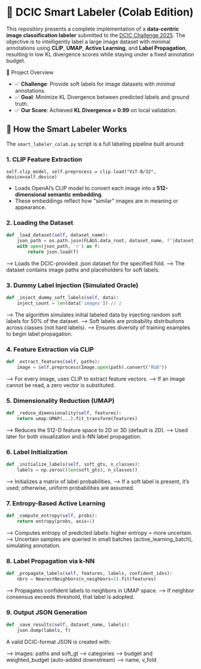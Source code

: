 # 🧠 DCIC Smart Labeler (Colab Edition)

This repository presents a complete implementation of a **data-centric image classification labeler** submitted to the [DCIC Challenge 2025](https://codalab.lisn.upsaclay.fr/competitions/17039). The objective is to intelligently label a large image dataset with minimal annotations using **CLIP**, **UMAP**, **Active Learning**, and **Label Propagation**, resulting in low KL divergence scores while staying under a fixed annotation budget.

📌 Project Overview

- ✅ **Challenge**: Provide soft labels for image datasets with minimal annotations.
- ✅ **Goal**: Minimize KL Divergence between predicted labels and ground truth.
- ✅ **Our Score**: Achieved **KL Divergence ≈ 0.99** on local validation.


## 🧠 How the Smart Labeler Works

The `smart_labeler_colab.py` script is a full labeling pipeline built around:

### 1. **CLIP Feature Extraction**  
`self.clip_model, self.preprocess = clip.load("ViT-B/32", device=self.device)`

- Loads OpenAI’s CLIP model to convert each image into a **512-dimensional semantic embedding**.
- These embeddings reflect how "similar" images are in meaning or appearance.

### 2. **Loading the Dataset**
```python
def _load_dataset(self, dataset_name):
    json_path = os.path.join(FLAGS.data_root, dataset_name, f"{dataset_name}-slice{FLAGS.v_fold}.json")
    with open(json_path, 'r') as f:
        return json.load(f)
```
--> Loads the DCIC-provided .json dataset for the specified fold.
--> The dataset contains image paths and placeholders for soft labels.

### 3. **Dummy Label Injection (Simulated Oracle)**
```python
def _inject_dummy_soft_labels(self, data):
    inject_count = len(data['images']) // 2
```
--> The algorithm simulates initial labeled data by injecting random soft labels for 50% of the dataset.
--> Soft labels are probability distributions across classes (not hard labels).
--> Ensures diversity of training examples to begin label propagation.

### 4. **Feature Extraction via CLIP**
```python
def _extract_features(self, paths):
    image = self.preprocess(Image.open(path).convert("RGB"))
```
--> For every image, uses CLIP to extract feature vectors.
--> If an image cannot be read, a zero vector is substituted.

### 5. **Dimensionality Reduction (UMAP)**
```python
def _reduce_dimensionality(self, features):
    return umap.UMAP(...).fit_transform(features)
```
--> Reduces the 512-D feature space to 2D or 3D (default is 2D).
--> Used later for both visualization and k-NN label propagation.

### 6. **Label Initialization**
```python
def _initialize_labels(self, soft_gts, n_classes):
    labels = np.zeros((len(soft_gts), n_classes))
```
--> Initializes a matrix of label probabilities.
--> If a soft label is present, it’s used; otherwise, uniform probabilities are assumed.

### 7. **Entropy-Based Active Learning**
```python
def _compute_entropy(self, probs):
    return entropy(probs, axis=1)
```
--> Computes entropy of predicted labels: higher entropy = more uncertain.
--> Uncertain samples are queried in small batches (active_learning_batch), simulating annotation.

### 8. **Label Propagation via k-NN**
```python
def _propagate_labels(self, features, labels, confident_idxs):
    nbrs = NearestNeighbors(n_neighbors=5).fit(features)
```
--> Propagates confident labels to neighbors in UMAP space.
--> If neighbor consensus exceeds threshold, that label is adopted.

### 9. **Output JSON Generation**
```python
def _save_results(self, dataset_name, labels):
    json.dump(labels, f)
```
A valid DCIC-format JSON is created with:

--> images: paths and soft_gt
--> categories
--> budget and weighted_budget (auto-added downstream)
--> name, v_fold



